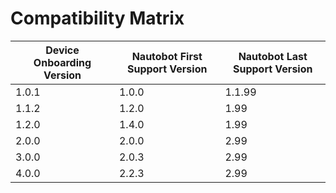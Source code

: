 # Compatibility Matrix

| Device Onboarding Version | Nautobot First Support Version | Nautobot Last Support Version |
| ------------------------- | ------------------------------ | ----------------------------- |
| 1.0.1                     | 1.0.0                          | 1.1.99                        |
| 1.1.2                     | 1.2.0                          | 1.99                          |
| 1.2.0                     | 1.4.0                          | 1.99                          |
| 2.0.0                     | 2.0.0                          | 2.99                          |
| 3.0.0                     | 2.0.3                          | 2.99                          |
| 4.0.0                     | 2.2.3                          | 2.99                          |
